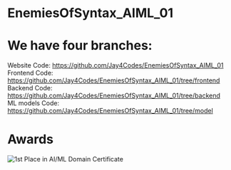 # EnemiesOfSyntax_AIML_01

# We have four branches:
Website Code: https://github.com/Jay4Codes/EnemiesOfSyntax_AIML_01
<br />Frontend Code: https://github.com/Jay4Codes/EnemiesOfSyntax_AIML_01/tree/frontend
<br />Backend Code: https://github.com/Jay4Codes/EnemiesOfSyntax_AIML_01/tree/backend
<br />ML models Code: https://github.com/Jay4Codes/EnemiesOfSyntax_AIML_01/tree/model

# Awards
![1st Place in AI/ML Domain Certificate](https://imagizer.imageshack.com/img924/9486/KOUU45.jpg)
